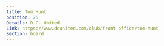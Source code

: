 ```yaml
---
title: Tom Hunt
position: 25
Details: D.C. United
Link: https://www.dcunited.com/club/front-office/tom-hunt
Section: board
---
```


